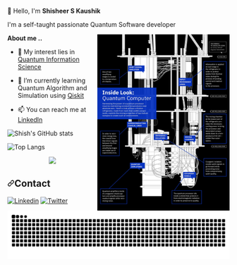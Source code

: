 👋 Hello, I'm **Shisheer S Kaushik**

I'm a self-taught passionate Quantum Software developer

<a href="https://github.com/ShisheerKaushik24/ShisheerKaushik24">
  <img src="https://github.com/ShisheerKaushik24/ShisheerKaushik24/blob/main/IBM%20_%20Quantum%20Computing.jpeg" align="right" width="300" height="400" />
</a>

**About me ..**

- 👀 My interest lies in [Quantum Information Science](https://uwaterloo.ca/institute-for-quantum-computing/quantum-101/quantum-information-science-and-technology)

- 🌱 I’m currently learning Quantum Algorithm and Simulation using [Qiskit](https://qiskit.org/learn/)

- 📫 You can reach me at [LinkedIn](https://www.linkedin.com/in/shisheerkaushik24/)

![Shish's GitHub stats](https://github-readme-stats.vercel.app/api?username=ShisheerKaushik24&count_private=true&show_icons=true&theme=radical)

![Top Langs](https://github-readme-stats.vercel.app/api/top-langs/?username=ShisheerKaushik24&layout=compact)
<!---
ShisheerKaushik24/ShisheerKaushik24 is a ✨ special ✨ repository because its `README.md` (this file) appears on your GitHub profile.
You can click the Preview link to take a look at your changes.
--->

<!-- ![Profile views](https://gpvc.arturio.dev/nouhailainnan)

<p align="center">
  <img src="https://github-readme-stats.vercel.app/api?username=ShisheerKaushik24&show_icons=true&theme=radical">
</p>
<p align="center">
  <a href="https://github.com/ShisheerKaushik24/github-readme-stats">
    <img src="https://github-readme-stats.vercel.app/api/top-langs/?username=ShisheerKaushik24&layout=compact&theme=radical"/>
  </a>
  <br/>
</p>

<!-- [![GitHub Streak](https://github-readme-streak-stats.herokuapp.com/?user=Innanov&theme=dark)](https://github.com/DenverCoder1/github-readme-streak-stats) -->

<!-- ![Shisheer's GitHub stats](https://github-readme-stats.vercel.app/api?username=ShisheerKaushik24&show_icons=true&theme=radical) -->


<!-- [![Top Langs](https://github-readme-stats.vercel.app/api/top-langs/?username=ShisheerKaushik24)](https://github.com/ShisheerKaushik24/github-readme-stats) -->

<!-- [![GitHub Streak](https://github-readme-streak-stats.herokuapp.com/?user=ShisheerKaushik24&theme=dark)](https://github.com/DenverCoder1/github-readme-streak-stats) -->

<p align="center">
  <a href="https://github.com/DenverCoder1/github-readme-streak-stats">
    <img src="https://github-readme-streak-stats.herokuapp.com/?user=ShisheerKaushik24&theme=radical"/>
  </a>
  <br/>
</p>

<!-- [<img src='https://cdn.jsdelivr.net/npm/simple-icons@3.0.1/icons/facebook.svg' alt='facebook' height='40'>](https://www.facebook.com/https://www.facebook.com/Nouhaila.Innanov/)  [<img src='https://cdn.jsdelivr.net/npm/simple-icons@3.0.1/icons/twitter.svg' alt='twitter' height='40'>](https://twitter.com/https://twitter.com/InnanNouhaila)  [<img src='https://cdn.jsdelivr.net/npm/simple-icons@3.0.1/icons/youtube.svg' alt='YouTube' height='40'>](https://www.youtube.com/channel/https://www.youtube.com/channel/UCvF_qmgPW2-HJUF_X7yQsQQ) 
[![Twitter](https://icones8.fr/icon/13930/linkedin.png)](https://twitter.com/agusthya1)

[![Linkedin](![image](https://user-images.githubusercontent.com/64653897/125191404-2ca62a80-e23a-11eb-8918-531ece666f89.png))](https://www.linkedin.com/in/ShisheerKaushik24/)
[![Twitter](https://img.shields.io/badge/Twitter-1DA1F2?style=for-the-badge&logo=twitter&logoColor=white)](https://twitter.com/innannouhaila) -->
<h2 dir="auto"><a id="user-content-badges" class="anchor" aria-hidden="true" href="#badges"><svg class="octicon octicon-link" viewBox="0 0 16 16" version="1.1" width="16" height="16" aria-hidden="true"><path fill-rule="evenodd" d="M7.775 3.275a.75.75 0 001.06 1.06l1.25-1.25a2 2 0 112.83 2.83l-2.5 2.5a2 2 0 01-2.83 0 .75.75 0 00-1.06 1.06 3.5 3.5 0 004.95 0l2.5-2.5a3.5 3.5 0 00-4.95-4.95l-1.25 1.25zm-4.69 9.64a2 2 0 010-2.83l2.5-2.5a2 2 0 012.83 0 .75.75 0 001.06-1.06 3.5 3.5 0 00-4.95 0l-2.5 2.5a3.5 3.5 0 004.95 4.95l1.25-1.25a.75.75 0 00-1.06-1.06l-1.25 1.25a2 2 0 01-2.83 0z"></path></svg></a>Contact</h2>

[![Linkedin](https://img.shields.io/badge/LinkedIn-0077B5?style=for-the-badge&logo=linkedin&logoColor=white)](https://www.linkedin.com/in/ShisheerKaushik24/)
[![Twitter](https://img.shields.io/badge/Twitter-1DA1F2?style=for-the-badge&logo=twitter&logoColor=white)](https://twitter.com/NouhailaInnan)

<p align="center">
  <img src="https://github.com/Innanov/Innanov/blob/main/github-user-contribution.svg" alt="snake"></center>
</p>
